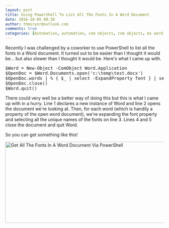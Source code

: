 ```yaml
---
layout: post
title: Using PowerShell To List All The Fonts In A Word Document
date: 2016-10-05 08:30
author: thmsrynr@outlook.com
comments: true
categories: [Automation, automation, com objects, com objects, ms word, ms word, PowerShell, powershell]
---
```

Recently I was challenged by a coworker to use PowerShell to list all the fonts in a Word document. It turned out to be easier than I thought it would be... but also slower than I thought it would be. Here's what I came up with.

<pre class="lang:ps decode:true  ">$Word = New-Object -ComObject Word.Application
$OpenDoc = $Word.Documents.open('c:\temp\test.docx')
$OpenDoc.words | % { $_ | select -ExpandProperty font } | select Name -Unique
$OpenDoc.close()
$Word.quit()</pre>

There could very well be a better way of doing this but this is what I came up with in a hurry. Line 1 declares a new instance of Word and line 2 opens the document we're looking at. Then, for each word (which is handily a property of the open word document), we're expanding the font property and selecting all the unique names of the fonts on line 3. Lines 4 and 5 close the document and quit Word.

So you can get something like this!

<a href="http://www.workingsysadmin.com/wp-content/uploads/2016/06/2016-06-24-10_31_12-Calculator.png"><img class="alignnone size-full wp-image-372" src="http://www.workingsysadmin.com/wp-content/uploads/2016/06/2016-06-24-10_31_12-Calculator.png" alt="Get All The Fonts In A Word Document Via PowerShell" width="673" height="257" /></a>
